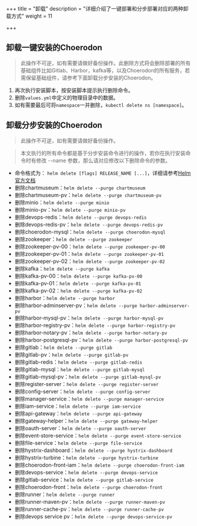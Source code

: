 +++
title = "卸载"
description = "详细介绍了一键部署和分步部署对应的两种卸载方式"
weight = 11

+++

## 卸载一键安装的Choerodon

<blockquote class="warning">
此操作不可逆，如有需要请做好备份操作。此删除方式将会删除部署的所有基础组件比如Gitlab、Harbor，kafka等，以及Choerodon的所有服务，若需保留基础组件，请参考下面卸载分步安装的Choerodon。
</blockquote>

1. 再次执行安装脚本，按安装脚本提示执行删除命令。
1. 删除`values.yml`中定义的物理目录中的数据。
1. 如有需要最后可将`namespace`一并删除，`kubectl delete ns [namespace]`。

## 卸载分步安装的Choerodon

<blockquote class="warning">
此操作不可逆，如有需要请做好备份操作。
</blockquote>

<blockquote class="note">
本文执行的所有命令都是基于分步安装命令进行的操作，若你在执行安装命令时有修改 --name 参数，那么请对应修改以下删除命令的参数。
</blockquote>

- 命令格式为： `helm delete [flags] RELEASE_NAME [...]`，详细请参考[Helm官方文档](https://docs.helm.sh/helm/#helm-delete)
- 删除chartmuseum：`helm delete --purge chartmuseum`
- 删除chartmuseum-pv：`helm delete --purge chartmuseum-pv`
- 删除minio：`helm delete --purge minio`
- 删除minio-pv：`helm delete --purge minio-pv`
- 删除devops-redis：`helm delete --purge devops-redis`
- 删除devops-redis-pv：`helm delete --purge devops-redis-pv`
- 删除choerodon-mysql：`helm delete --purge choerodon-mysql`
- 删除zookeeper：`helm delete --purge zookeeper`
- 删除zookeeper-pv-00：`helm delete --purge zookeeper-pv-00`
- 删除zookeeper-pv-01：`helm delete --purge zookeeper-pv-01`
- 删除zookeeper-pv-02：`helm delete --purge zookeeper-pv-02`
- 删除kafka：`helm delete --purge kafka`
- 删除kafka-pv-00：`helm delete --purge kafka-pv-00`
- 删除kafka-pv-01：`helm delete --purge kafka-pv-01`
- 删除kafka-pv-02：`helm delete --purge kafka-pv-02`
- 删除harbor：`helm delete --purge harbor`
- 删除harbor-adminserver-pv：`helm delete --purge harbor-adminserver-pv`
- 删除harbor-mysql-pv：`helm delete --purge harbor-mysql-pv`
- 删除harbor-registry-pv：`helm delete --purge harbor-registry-pv`
- 删除harbor-notary-pv：`helm delete --purge harbor-notary-pv`
- 删除harbor-postgresql-pv：`helm delete --purge harbor-postgresql-pv`
- 删除gitlab：`helm delete --purge gitlab`
- 删除gitlab-pv：`helm delete --purge gitlab-pv`
- 删除gitlab-redis：`helm delete --purge gitlab-redis`
- 删除gitlab-mysql：`helm delete --purge gitlab-mysql`
- 删除gitlab-mysql-pv：`helm delete --purge gitlab-mysql-pv`
- 删除register-server：`helm delete --purge register-server`
- 删除config-server：`helm delete --purge config-server`
- 删除manager-service：`helm delete --purge manager-service`
- 删除iam-service：`helm delete --purge iam-service`
- 删除api-gateway：`helm delete --purge api-gateway`
- 删除gateway-helper：`helm delete --purge gateway-helper`
- 删除oauth-server：`helm delete --purge oauth-server`
- 删除event-store-service：`helm delete --purge event-store-service`
- 删除file-service：`helm delete --purge file-service`
- 删除hystrix-dashboard：`helm delete --purge hystrix-dashboard`
- 删除hystrix-turbine：`helm delete --purge hystrix-turbine`
- 删除choerodon-front-iam：`helm delete --purge choerodon-front-iam`
- 删除devops-service：`helm delete --purge devops-service`
- 删除gitlab-service：`helm delete --purge gitlab-service`
- 删除choerodon-front：`helm delete --purge choerodon-front`
- 删除runner：`helm delete --purge runner`
- 删除runner-maven-pv：`helm delete --purge runner-maven-pv`
- 删除runner-cache-pv：`helm delete --purge runner-cache-pv`
- 删除devops service pv：`helm delete --purge devops-service-pv`

